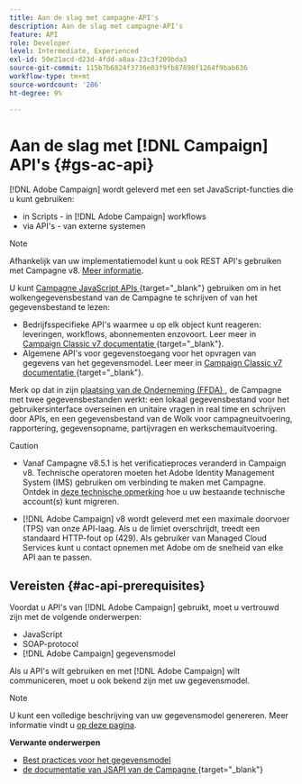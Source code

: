 ```yaml
---
title: Aan de slag met campagne-API's
description: Aan de slag met campagne-API's
feature: API
role: Developer
level: Intermediate, Experienced
exl-id: 50e21acd-d23d-4fdd-a8aa-23c3f209bda3
source-git-commit: 115b7b6824f3736e03f9fb87898f1264f9bab636
workflow-type: tm+mt
source-wordcount: '286'
ht-degree: 9%

---
```


# Aan de slag met [!DNL Campaign] API&#39;s {#gs-ac-api}

[!DNL Adobe Campaign] wordt geleverd met een set JavaScript-functies die u kunt gebruiken:

* in Scripts - in [!DNL Adobe Campaign] workflows
* via API&#39;s - van externe systemen

>[!NOTE]
>
>Afhankelijk van uw implementatiemodel kunt u ook REST API&#39;s gebruiken met Campagne v8. [Meer informatie](../dev/api/get-started-apis.md).

U kunt [ Campagne JavaScript APIs ](https://experienceleague.adobe.com/developer/campaign-api/api/p-1.html?lang=nl-NL){target="_blank"} gebruiken om in het wolkengegevensbestand van de Campagne te schrijven of van het gegevensbestand te lezen:

* Bedrijfsspecifieke API&#39;s waarmee u op elk object kunt reageren: leveringen, workflows, abonnementen enzovoort. Leer meer in [ Campaign Classic v7 documentatie ](https://experienceleague.adobe.com/docs/campaign-classic/using/configuring-campaign-classic/api/business-oriented-apis.html?lang=nl-NL){target="_blank"}.
* Algemene API&#39;s voor gegevenstoegang voor het opvragen van gegevens van het gegevensmodel. Leer meer in [ Campaign Classic v7 documentatie ](https://experienceleague.adobe.com/docs/campaign-classic/using/configuring-campaign-classic/api/data-oriented-apis.html?lang=nl-NL){target="_blank"}.

Merk op dat in zijn [ plaatsing van de Onderneming (FFDA) ](../architecture/enterprise-deployment.md), de Campagne met twee gegevensbestanden werkt: een lokaal gegevensbestand voor het gebruikersinterface overseinen en unitaire vragen in real time en schrijven door APIs, en een gegevensbestand van de Wolk voor campagneuitvoering, rapportering, gegevensopname, partijvragen en werkschemauitvoering.

>[!CAUTION]
>
>* Vanaf Campagne v8.5.1 is het verificatieproces veranderd in Campaign v8. Technische operatoren moeten het Adobe Identity Management System (IMS) gebruiken om verbinding te maken met Campagne. Ontdek in [deze technische opmerking](../../technotes/upgrades/ims-migration.md) hoe u uw bestaande technische account(s) kunt migreren.
>
>* [!DNL Adobe Campaign] v8 wordt geleverd met een maximale doorvoer (TPS) van onze API-laag. Als u de limiet overschrijdt, treedt een standaard HTTP-fout op (429). Als gebruiker van Managed Cloud Services kunt u contact opnemen met Adobe om de snelheid van elke API aan te passen.
> 

## Vereisten {#ac-api-prerequisites}

Voordat u API&#39;s van [!DNL Adobe Campaign] gebruikt, moet u vertrouwd zijn met de volgende onderwerpen:

* JavaScript
* SOAP-protocol
* [!DNL Adobe Campaign] gegevensmodel

Als u API&#39;s wilt gebruiken en met [!DNL Adobe Campaign] wilt communiceren, moet u ook bekend zijn met uw gegevensmodel.

>[!NOTE]
>U kunt een volledige beschrijving van uw gegevensmodel genereren. Meer informatie vindt u [op deze pagina](datamodel.md).


**Verwante onderwerpen**

* [Best practices voor het gegevensmodel](datamodel-best-practices.md)
* [ de documentatie van JSAPI van de Campagne ](https://experienceleague.adobe.com/developer/campaign-api/api/p-1.html?lang=nl-NL){target="_blank"}
